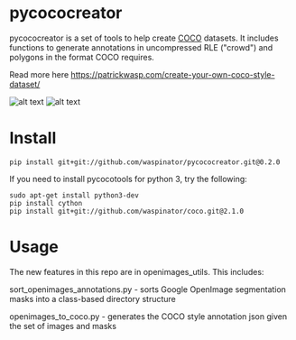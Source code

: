 # pycococreator

pycococreator is a set of tools to help create [COCO](http://cocodataset.org) datasets. It includes functions to generate annotations in uncompressed RLE ("crowd") and polygons in the format COCO requires.

Read more here https://patrickwasp.com/create-your-own-coco-style-dataset/

![alt text](https://i.imgur.com/iQSPjeC.png "input files")
![alt text](https://i.imgur.com/py2aYK9.png "output")

# Install

`pip install git+git://github.com/waspinator/pycococreator.git@0.2.0`

If you need to install pycocotools for python 3, try the following:

```
sudo apt-get install python3-dev
pip install cython
pip install git+git://github.com/waspinator/coco.git@2.1.0
```

# Usage

The new features in this repo are in openimages_utils. This includes:

sort_openimages_annotations.py - sorts Google OpenImage segmentation masks into a class-based directory structure

openimages_to_coco.py - generates the COCO style annotation json given the set of images and masks
